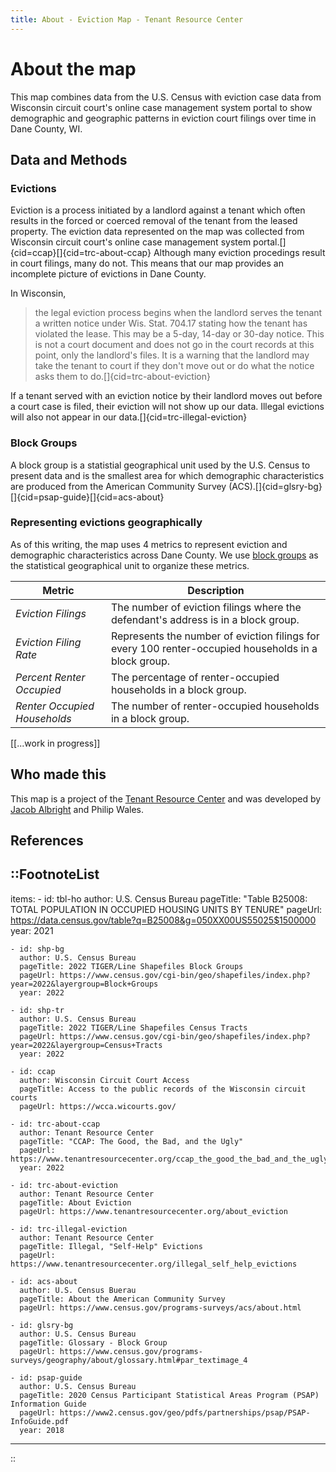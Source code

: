 ```yaml
---
title: About - Eviction Map - Tenant Resource Center
---
```


# About the map

This map combines data from the U.S. Census with eviction case data from Wisconsin circuit court's online case management system portal to show demographic and geographic patterns in eviction court filings over time in Dane County, WI.


## Data and Methods

### Evictions

Eviction is a process initiated by a landlord against a tenant which often results in the forced or coerced removal of the tenant from the leased property. The eviction data represented on the map was collected from Wisconsin circuit court's online case management system portal.[]{cid=ccap}[]{cid=trc-about-ccap} Although many eviction procedings result in court filings, many do not. This means that our map provides an incomplete picture of evictions in Dane County. 

In Wisconsin,

> the legal eviction process begins when the landlord serves the tenant a written notice under Wis. Stat. 704.17 stating how the tenant has violated the lease. This may be a 5-day, 14-day or 30-day notice. This is not a court document and does not go in the court records at this point, only the landlord's files. It is a warning that the landlord may take the tenant to court if they don't move out or do what the notice asks them to do.[]{cid=trc-about-eviction}

If a tenant served with an eviction notice by their landlord moves out before a court case is filed, their eviction will not show up our data. Illegal evictions will also not appear in our data.[]{cid=trc-illegal-eviction}


### Block Groups

A block group is a statistial geographical unit used by the U.S. Census to present data and is the smallest area for which demographic characteristics are produced from the American Community Survey (ACS).[]{cid=glsry-bg}[]{cid=psap-guide}[]{cid=acs-about}


### Representing evictions geographically

As of this writing, the map uses 4 metrics to represent eviction and demographic characteristics across Dane County. We use [block groups](#block-groups) as the statistical geographical unit to organize these metrics.

| Metric                        | Description                                                                                           |
| ---                           | ---                                                                                                   |
| _Eviction Filings_            | The number of eviction filings where the defendant's address is in a block group.                     | 
| _Eviction Filing Rate_        | Represents the number of eviction filings for every 100 renter-occupied households in a block group.  |
| _Percent Renter Occupied_     | The percentage of renter-occupied households in a block group.                                        |
| _Renter Occupied Households_  | The number of renter-occupied households in a block group.                                            |



[\[...work in progress\]]

## Who made this

This map is a project of the [Tenant Resource Center](https://www.tenantresourcecenter.org/) and was developed by [Jacob Albright](https://jacobalbright.com) and Philip Wales.


## References

::FootnoteList
---
items:
    - id: tbl-ho
      author: U.S. Census Bureau
      pageTitle: "Table B25008: TOTAL POPULATION IN OCCUPIED HOUSING UNITS BY TENURE"
      pageUrl: https://data.census.gov/table?q=B25008&g=050XX00US55025$1500000
      year: 2021

    - id: shp-bg
      author: U.S. Census Bureau
      pageTitle: 2022 TIGER/Line Shapefiles Block Groups
      pageUrl: https://www.census.gov/cgi-bin/geo/shapefiles/index.php?year=2022&layergroup=Block+Groups
      year: 2022

    - id: shp-tr
      author: U.S. Census Bureau
      pageTitle: 2022 TIGER/Line Shapefiles Census Tracts
      pageUrl: https://www.census.gov/cgi-bin/geo/shapefiles/index.php?year=2022&layergroup=Census+Tracts
      year: 2022

    - id: ccap
      author: Wisconsin Circuit Court Access
      pageTitle: Access to the public records of the Wisconsin circuit courts
      pageUrl: https://wcca.wicourts.gov/

    - id: trc-about-ccap
      author: Tenant Resource Center
      pageTitle: "CCAP: The Good, the Bad, and the Ugly"
      pageUrl: https://www.tenantresourcecenter.org/ccap_the_good_the_bad_and_the_ugly
      year: 2022
    
    - id: trc-about-eviction
      author: Tenant Resource Center
      pageTitle: About Eviction
      pageUrl: https://www.tenantresourcecenter.org/about_eviction

    - id: trc-illegal-eviction
      author: Tenant Resource Center
      pageTitle: Illegal, "Self-Help" Evictions
      pageUrl: https://www.tenantresourcecenter.org/illegal_self_help_evictions

    - id: acs-about
      author: U.S. Census Buerau
      pageTitle: About the American Community Survey
      pageUrl: https://www.census.gov/programs-surveys/acs/about.html

    - id: glsry-bg
      author: U.S. Census Bureau
      pageTitle: Glossary - Block Group
      pageUrl: https://www.census.gov/programs-surveys/geography/about/glossary.html#par_textimage_4

    - id: psap-guide
      author: U.S. Census Bureau
      pageTitle: 2020 Census Participant Statistical Areas Program (PSAP) Information Guide
      pageUrl: https://www2.census.gov/geo/pdfs/partnerships/psap/PSAP-InfoGuide.pdf
      year: 2018
---
::